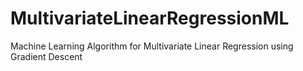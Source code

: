 # MultivariateLinearRegressionML
Machine Learning Algorithm for Multivariate Linear Regression using Gradient Descent
